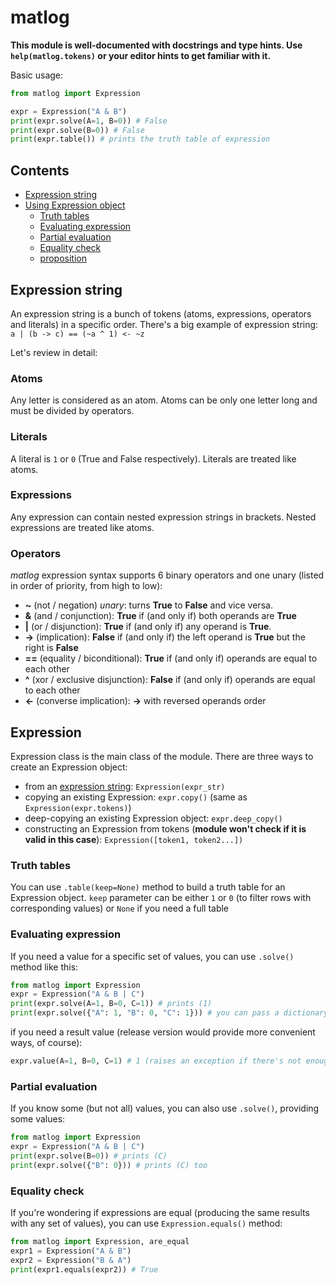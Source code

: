 # matlog

**This module is well-documented with docstrings and type hints. Use `help(matlog.tokens)` or your editor hints to get familiar with it.**

Basic usage:    
```python
from matlog import Expression

expr = Expression("A & B")
print(expr.solve(A=1, B=0)) # False
print(expr.solve(B=0)) # False
print(expr.table()) # prints the truth table of expression
```

## Contents
+ [Expression string](#expression-string)
+ [Using Expression object](#expression)
  + [Truth tables](#truth-tables)
  + [Evaluating expression](#evaluating-expression)
  + [Partial evaluation](#partial-evaluation)
  + [Equality check](equality-check)
  + [proposition](proposition)

## Expression string
An expression string is a bunch of tokens (atoms, expressions, operators and literals) in a specific order.
There's a big example of expression string:    
`a | (b -> c) == (~a ^ 1) <- ~z`

Let's review in detail:    

### Atoms

Any letter is considered as an atom. Atoms can be only one letter long and must be divided by operators.

### Literals

A literal is `1` or `0` (True and False respectively). Literals are treated like atoms.

### Expressions

Any expression can contain nested expression strings in brackets. Nested expressions are treated like atoms.

### Operators

*matlog* expression syntax supports 6 binary operators and one unary (listed in order of priority, from high to low):
+ **~** (not / negation) *unary*: turns **True** to **False** and vice versa. 
+ **&** (and / conjunction): **True** if (and only if) both operands are **True**
+ **|** (or / disjunction): **True** if (and only if) any operand is **True**.
+ **->** (implication): **False** if (and only if) the left operand is **True** but the right is **False**
+ **==** (equality / biconditional): **True** if (and only if) operands are equal to each other
+ **^** (xor / exclusive disjunction): **False** if (and only if) operands are equal to each other
+ **<-** (converse implication): **->** with reversed operands order

## Expression

Expression class is the main class of the module.
There are three ways to create an Expression object:
+ from an [expression string](#expression-string): `Expression(expr_str)`
+ copying an existing Expression: `expr.copy()` (same as `Expression(expr.tokens)`)
+ deep-copying an existing Expression object: `expr.deep_copy()`
+ constructing an Expression from tokens (**module won't check if it is valid in this case**): `Expression([token1, token2...])`

### Truth tables 

You can use `.table(keep=None)` method to build a truth table for an Expression object.
`keep` parameter can be either `1` or `0` (to filter rows with corresponding values) or `None` if you need a full table    

### Evaluating expression

If you need a value for a specific set of values, you can use `.solve()` method like this:

```python
from matlog import Expression
expr = Expression("A & B | C")
print(expr.solve(A=1, B=0, C=1)) # prints (1)
print(expr.solve({"A": 1, "B": 0, "C": 1})) # you can pass a dictionary too
```

if you need a result value (release version would provide more convenient ways, of course):

```python
expr.value(A=1, B=0, C=1) # 1 (raises an exception if there's not enough data to solve expression)
```

### Partial evaluation

If you know some (but not all) values, you can also use `.solve()`, providing some values:

```python
from matlog import Expression
expr = Expression("A & B | C")
print(expr.solve(B=0)) # prints (C)
print(expr.solve({"B": 0})) # prints (C) too
``` 

### Equality check

If you're wondering if expressions are equal (producing the same results with any set of values), you can use `Expression.equals()` method:

```python
from matlog import Expression, are_equal
expr1 = Expression("A & B")
expr2 = Expression("B & A")
print(expr1.equals(expr2)) # True
```